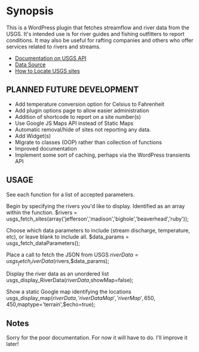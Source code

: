 # Synopsis

This is a WordPress plugin that fetches streamflow and river data from the USGS. It's intended use is for river guides and fishing outfitters to report conditions. It may also be useful for rafting companies and others who offer services related to rivers and streams.

* [Documentation on USGS API](http://waterservices.usgs.gov/rest/IV-Service.html)
* [Data Source](http://waterservices.usgs.gov/nwis/iv?format=json,1.1&stateCd=mt&parameterCd=00060,00065,00010&siteType=ST)
* [How to Locate USGS sites](http://wdr.water.usgs.gov/nwisgmap/index.html)

## PLANNED FUTURE DEVELOPMENT

* Add temperature conversion option for Celsius to Fahrenheit
* Add plugin options page to allow easier administration
* Addition of shortcode to report on a site number(s)
* Use Google JS Maps API instead of Static Maps
* Automatic removal/hide of sites not reporting any data.
* Add Widget(s)
* Migrate to classes (OOP) rather than collection of functions
* Improved documentation
* Implement some sort of caching, perhaps via the WordPress transients API

## USAGE

See each function for a list of accepted parameters.

Begin by specifying the rivers you'd like to display. Identified as an array within the function.
	$rivers = usgs_fetch_sites(array('jefferson','madison','bighole','beaverhead','ruby'));

Choose which data parameters to include (stream discharge, temperature, etc), or leave blank to include all.
	$data_params = usgs_fetch_dataParameters();

Place a call to fetch the JSON from USGS
	$riverData = usgs_fetch_riverData($rivers,$data_params);

Display the river data as an unordered list
	usgs_display_RiverData($riverData,$showMap=false);

Show a static Google map identifying the locations
	usgs_display_map($riverData,'riverDataMap','riverMap',650,450,$maptype='terrain',$echo=true);

## Notes ##

Sorry for the poor documentation. For now it will have to do. I'll improve it later!